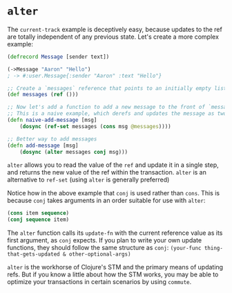# `alter`

The `current-track` example is deceptively easy, because updates to the ref are totally independent of any previous state. Let's create a more complex example:

```clj
(defrecord Message [sender text])

(->Message "Aaron" "Hello")
; -> #:user.Message{:sender "Aaron" :text "Hello"}

;; Create a `messages` reference that points to an initially empty list
(def messages (ref ()))

;; Now let's add a function to add a new message to the front of `messages`.
;; This is a naive example, which derefs and updates the message as two distinct steps. THERE IS A BETTER WAY PROVIDED BELOW
(defn naive-add-message [msg]
    (dosync (ref-set messages (cons msg @messages))))

;; Better way to add messages
(defn add-message [msg]
    (dosync (alter messages conj msg)))
```

`alter` allows you to read the value of the `ref` and update it in a single step, and returns the new value of the ref within the transaction. `alter` is an alternative to `ref-set` (using `alter` is generally preferred)

Notice how in the above example that `conj` is used rather than `cons`. This is because `conj` takes arguments in an order suitable for use with `alter`:

```clj
(cons item sequence)
(conj sequence item)
```

The `alter` function calls its `update-fn` with the current reference value as its first argument, as `conj` expects. If you plan to write your own update functions, they should follow the same structure as `conj`: `(your-func thing-that-gets-updated & other-optional-args)`

`alter` is the workhorse of Clojure's STM and the primary means of updating refs. But if you know a little about how the STM works, you may be able to optimize your transactions in certain scenarios by using `commute`.
